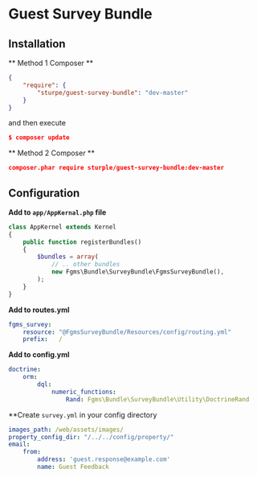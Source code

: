 # Guest Survey Bundle

## Installation


** Method 1 Composer **
```json
{
    "require": {
        "sturpe/guest-survey-bundle": "dev-master"
    }
}

```

and then execute

```json
$ composer update
```

** Method 2 Composer **
```json
composer.phar require sturple/guest-survey-bundle:dev-master
```

## Configuration

**Add to ```app/AppKernal.php``` file**

```php
class AppKernel extends Kernel
{
    public function registerBundles()
    {
        $bundles = array(
            // .. other bundles            
            new Fgms\Bundle\SurveyBundle\FgmsSurveyBundle(),
        );
    }
}
```

**Add to routes.yml**

```yaml
fgms_survey:
    resource: "@FgmsSurveyBundle/Resources/config/routing.yml"
    prefix:   /
```

**Add to config.yml**

```yaml
doctrine:
    orm:
        dql:
            numeric_functions:
                Rand: Fgms\Bundle\SurveyBundle\Utility\DoctrineRand
```

**Create ```survey.yml``` in your config directory

```yaml
images_path: /web/assets/images/
property_config_dir: "/../../config/property/"
email:
    from:
        address: 'guest.response@example.com'
        name: Guest Feedback

```